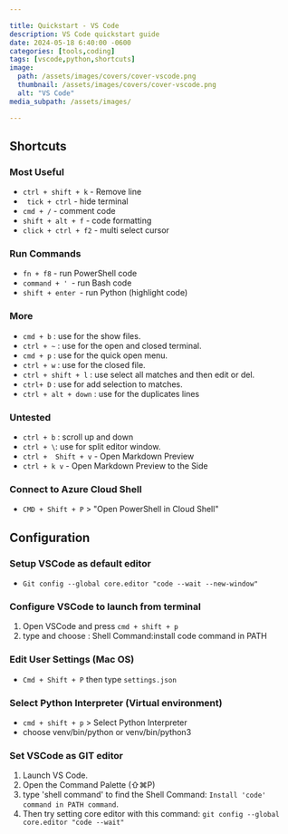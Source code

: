 ```yaml
---

title: Quickstart - VS Code
description: VS Code quickstart guide
date: 2024-05-18 6:40:00 -0600
categories: [tools,coding]
tags: [vscode,python,shortcuts]
image:
  path: /assets/images/covers/cover-vscode.png
  thumbnail: /assets/images/covers/cover-vscode.png
  alt: "VS Code"
media_subpath: /assets/images/

---
```


## Shortcuts

### Most Useful
- `ctrl + shift + k` - Remove line
- ` tick + ctrl` - hide terminal
- `cmd + /` - comment code
- `shift + alt + f` - code formatting
- `click + ctrl + f2` - multi select cursor
### Run Commands
- `fn + f8` - run PowerShell code
- `command + ' `- run Bash code
- `shift + enter `- run Python (highlight code)
### More
- `cmd + b` : use for the show files.
- `ctrl + ~` : use for the open and closed terminal.
- ``cmd + p`` : use for the quick open menu.
- ``ctrl + w`` : use for the closed file.
- ``ctrl + shift + l`` : use select all matches and then edit or del.
- `ctrl+ D` : use for add selection to matches.
- `ctrl + alt + down` : use for the duplicates lines

### Untested
- `ctrl + b` : scroll up and down
- `ctrl + \`: use for split editor window. 
- `ctrl +  Shift + v` - Open Markdown Preview
- `ctrl + k v` - Open Markdown Preview to the Side

### Connect to Azure Cloud Shell
- `CMD + Shift + P` > "Open PowerShell in Cloud Shell"


## Configuration
### Setup VSCode as default editor
- `Git config --global core.editor "code --wait --new-window"`

### Configure VSCode to launch from terminal
1. Open VSCode and press `cmd + shift + p` 
2. type and choose : Shell Command:install code command in PATH

### Edit User Settings (Mac OS)
- `Cmd + Shift + P` then type `settings.json`

### Select Python Interpreter (Virtual environment)
- `cmd + shift + p` > Select Python Interpreter 
- choose venv/bin/python or venv/bin/python3

### Set VSCode as GIT editor
1. Launch VS Code. 
2. Open the Command Palette (⇧⌘P)
3. type 'shell command' to find the Shell Command: `Install 'code' command in PATH command`.
4. Then try setting core editor with this command:
`git config --global core.editor "code --wait"`